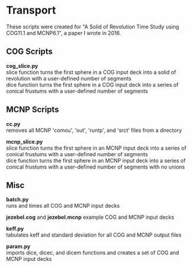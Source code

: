 # Transport

These scripts were created for "A Solid of Revolution Time Study using COG11.1 and MCNP6.1", a paper I wrote in 2016.

## COG Scripts
**cog_slice.py**  
slice function turns the first sphere in a COG input deck into a solid of revolution with a user-defined number of segments  
dice function turns the first sphere in a COG input deck into a series of conical frustums with a user-defined number of segments

## MCNP Scripts
**cc.py**  
removes all MCNP 'comou', 'out', 'runtp', and 'srct' files from a directory

**mcnp_slice.py**  
slice function turns the first sphere in an MCNP input deck into a series of conical frustums with a user-defined number of segments  
dice function turns the first sphere in an MCNP input deck into a series of conical frustums with a user-defined number of segments with no unions

## Misc

**batch.py**  
runs and times all COG and MCNP input decks

**jezebel.cog** and **jezebel.mcnp**
example COG and MCNP input decks

**keff.py**  
tabulates keff and standard deviation for all COG and MCNP output files

**param.py**  
imports dice, dicec, and dicem functions and creates a set of COG and MCNP input decks
